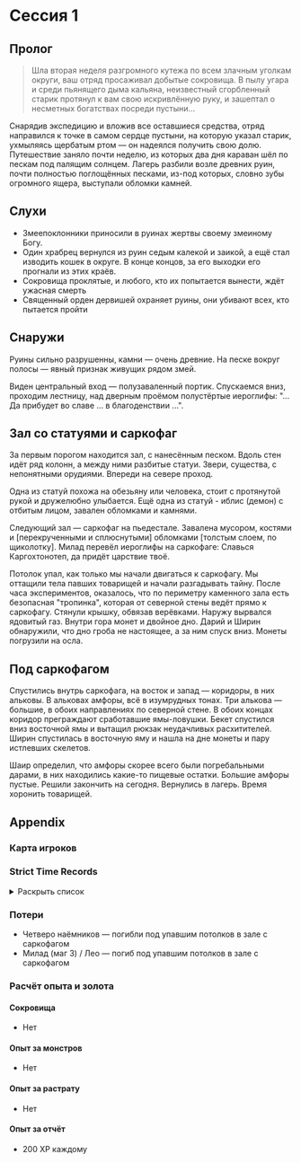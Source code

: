 # Сессия 1

## Пролог

> Шла вторая неделя разгромного кутежа по всем злачным уголкам округи, ваш отряд просаживал добытые сокровища. В пылу
> угара и среди пьянящего дыма кальяна, неизвестный сгорбленный старик протянул к вам свою искривлённую руку, и зашептал
> о несметных богатствах посреди пустыни...

Снарядив экспедицию и вложив все оставшиеся средства, отряд направился к точке в самом сердце пустыни, на которую указал
старик, ухмыляясь щербатым ртом — он надеялся получить свою долю. Путешествие заняло почти неделю, из которых два дня
караван шёл по пескам под палящим солнцем. Лагерь разбили возле древних руин, почти полностью поглощённых песками,
из-под которых, словно зубы огромного ящера, выступали обломки камней.

## Слухи

- Змеепоклонники приносили в руинах жертвы своему змеиному Богу.
- Один храбрец вернулся из руин седым калекой и заикой, а ещё стал изводить кошек в округе. В конце концов, за его
  выходки его прогнали из этих краёв.
- Сокровища проклятые, и любого, кто их попытается вынести, ждёт ужасная смерть
- Священный орден дервишей охраняет руины, они убивают всех, кто пытается пройти

## Снаружи

Руины сильно разрушенны, камни — очень древние. На песке вокруг полосы — явный признак живущих рядом змей.

Виден центральный вход — полузаваленный портик. Спускаемся вниз, проходим лестницу, над дверным проёмом полустёртые
иероглифы: "... Да прибудет во славе ... в благоденствии ...".

## Зал со статуями и саркофаг

За первым порогом находится зал, с нанесённым песком. Вдоль стен идёт ряд колонн, а между ними разбитые статуи. Звери,
существа, с непонятными орудиями. Впереди на севере проход.

Одна из статуй похожа на обезьяну или человека, стоит с протянутой рукой и дружелюбно улыбается. Ещё одна из статуй -
иблис (демон) с отбитым лицом, завален обломками и камнями.

Следующий зал — саркофаг на пьедестале. Завалена мусором, костями и [перекрученными и сплюснутыми] обломками [толстым
слоем, по щиколотку]. Милад перевёл иероглифы на саркофаге: Славься Каргохтонотеп, да придёт царствие твоё.

Потолок упал, как только мы начали двигаться к саркофагу. Мы оттащили тела павших товарищей и начали разгадывать тайну.
После часа экспериментов, оказалось, что по периметру каменного зала есть безопасная "тропинка", которая от северной
стены ведёт прямо к саркофагу. Стянули крышку, обвязав верёвками. Наружу вырвался ядовитый газ. Внутри гора монет и
двойное дно. Дарий и Ширин обнаружили, что дно гроба не настоящее, а за ним спуск вниз. Монеты погрузили на осла.

## Под саркофагом

Спустились внутрь саркофага, на восток и запад — коридоры, в них альковы. В альковах амфоры, всё в изумрудных тонах. Три
алькова — большие, в обоих направлениях по северной стене. В обоих концах коридор преграждают сработавшие ямы-ловушки.
Бекет спустился вниз восточной ямы и вытащил рюкзак неудачливых расхитителей. Ширин спустилась в восточную яму и нашла
на дне монеты и пару истлевших скелетов.

Шаир определил, что амфоры скорее всего были погребальными дарами, в них находились какие-то пищевые остатки. Большие
амфоры пустые. Решили закончить на сегодня. Вернулись в лагерь. Время хоронить товарищей.

## Appendix

<!-- toc -->

<!-- tocstop -->

### Карта игроков


<!--
<a title="" href="">
  <img src="" style="width:800px" />
</a>
-->

### Strict Time Records

<details><summary>Раскрыть список</summary>

По дням

- 1 день: 1ч + 2ч20м (игра 1) 10 января

</details>


### Потери

- Четверо наёмников — погибли под упавшим потолков в зале с саркофагом
- Милад (маг 3) / Лео — погиб под упавшим потолков в зале с саркофагом

### Расчёт опыта и золота

#### Сокровища

- Нет

#### Опыт за монстров

- Нет

#### Опыт за растрату

- Нет

#### Опыт за отчёт

- 200 XP каждому
